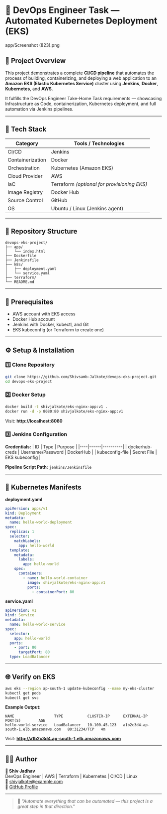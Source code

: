 # 🚀 DevOps Engineer Task — Automated Kubernetes Deployment (EKS)

app/Screenshot (823).png

## 📘 Project Overview
This project demonstrates a complete **CI/CD pipeline** that automates the process of building, containerizing, and deploying a web application to an **Amazon EKS (Elastic Kubernetes Service)** cluster using **Jenkins**, **Docker**, **Kubernetes**, and **AWS**.

It fulfills the DevOps Engineer Take-Home Task requirements — showcasing Infrastructure as Code, containerization, Kubernetes deployment, and full automation via Jenkins pipelines.

---

## 🧩 Tech Stack

| Category | Tools / Technologies |
|-----------|----------------------|
| CI/CD | Jenkins |
| Containerization | Docker |
| Orchestration | Kubernetes (Amazon EKS) |
| Cloud Provider | AWS |
| IaC | Terraform *(optional for provisioning EKS)* |
| Image Registry | Docker Hub |
| Source Control | GitHub |
| OS | Ubuntu / Linux (Jenkins agent) |

---

## 📂 Repository Structure

```
devops-eks-project/
├── app/
│   └── index.html
├── Dockerfile
├── Jenkinsfile
├── k8s/
│   ├── deployment.yaml
│   └── service.yaml
├── terraform/
└── README.md
```

---

## 🧰 Prerequisites

- AWS account with EKS access
- Docker Hub account
- Jenkins with Docker, kubectl, and Git
- EKS kubeconfig (or Terraform to create one)

---

## ⚙️ Setup & Installation

### 1️⃣ Clone Repository

```bash
git clone https://github.com/Shivsamb-Jalkote/devops-eks-project.git
cd devops-eks-project
```

### 2️⃣ Docker Setup

```bash
docker build -t shivjalkote/eks-nginx-app:v1 .
docker run -d -p 8080:80 shivjalkote/eks-nginx-app:v1
```

Visit: **http://localhost:8080**

### 3️⃣ Jenkins Configuration

**Credentials:**
| ID | Type | Purpose |
|----|------|----------|
| dockerhub-creds | Username/Password | DockerHub |
| kubeconfig-file | Secret File | EKS kubeconfig |

**Pipeline Script Path:** `jenkins/Jenkinsfile`

---

## 🧾 Kubernetes Manifests

**deployment.yaml**
```yaml
apiVersion: apps/v1
kind: Deployment
metadata:
  name: hello-world-deployment
spec:
  replicas: 1
  selector:
    matchLabels:
      app: hello-world
  template:
    metadata:
      labels:
        app: hello-world
    spec:
      containers:
        - name: hello-world-container
          image: shivjalkote/eks-nginx-app:v1
          ports:
            - containerPort: 80
```

**service.yaml**
```yaml
apiVersion: v1
kind: Service
metadata:
  name: hello-world-service
spec:
  selector:
    app: hello-world
  ports:
    - port: 80
      targetPort: 80
  type: LoadBalancer
```

---

## 🌐 Verify on EKS

```bash
aws eks --region ap-south-1 update-kubeconfig --name my-eks-cluster
kubectl get pods
kubectl get svc
```

**Example Output:**
```
NAME                  TYPE           CLUSTER-IP      EXTERNAL-IP                            PORT(S)        AGE
hello-world-service   LoadBalancer   10.100.45.123   a1b2c3d4.ap-south-1.elb.amazonaws.com   80:31234/TCP   4m
```

Visit: **http://a1b2c3d4.ap-south-1.elb.amazonaws.com**

---

## 🧑‍💻 Author

**👤 Shiv Jadhav**  
DevOps Engineer | AWS | Terraform | Kubernetes | CI/CD | Linux  
📧 shivjalkote@example.com  
🔗 [GitHub Profile](https://github.com/Shivsamb-Jalkote)

---

> 💬 *"Automate everything that can be automated — this project is a great step in that direction."*
